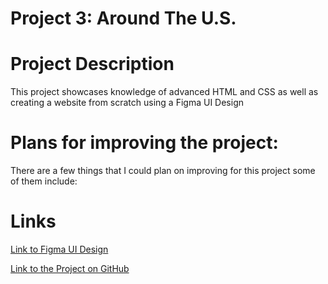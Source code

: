# Project 3: Around The U.S.

# Project Description

This project showcases knowledge of advanced HTML and CSS as well as creating a website from scratch using a Figma UI Design

# Plans for improving the project:

There are a few things that I could plan on improving for this project some of them include:

# Links

[Link to Figma UI Design](https://www.figma.com/design/ii4xxsJ0ghevUOcssTlHZv/Sprint-3%3A-Around-the-US?node-id=6432-147&t=8kqfcnrG4wRCZuHf-0)

[Link to the Project on GitHub](https://github.com/torimartins27/se_project_aroundtheus)
